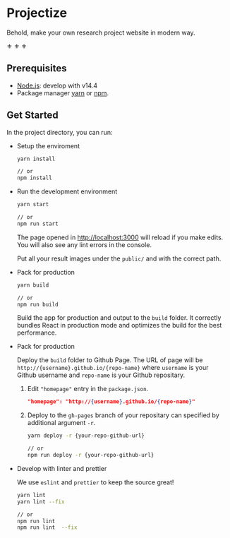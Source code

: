 # Projectize

Behold, make your own research project website in modern way.

:fleur_de_lis: :fleur_de_lis: :fleur_de_lis:

## Prerequisites

- [Node.js](https://nodejs.org/en/): develop with v14.4
- Package manager [yarn](https://yarnpkg.com/) or [npm](https://nodejs.org/en/).

## Get Started

In the project directory, you can run:

- Setup the enviroment

    ```bash
    yarn install

    // or
    npm install
    ```

- Run the development environment

    ```bash
    yarn start

    // or
    npm run start
    ```

    The page opened in [http://localhost:3000](http://localhost:3000) will reload if you make edits. You will also see any lint errors in the console.

    Put all your result images under the `public/` and with the correct path.

- Pack for production

    ```bash
    yarn build

    // or
    npm run build
    ```

    Build the app for production and output to the `build` folder.
    It correctly bundles React in production mode and optimizes the build for the best performance.

- Pack for production

    Deploy the `build` folder to Github Page. The URL of page will be `http://{username}.github.io/{repo-name}` where `username` is your Github username and `repo-name` is your Github repositary.

    1. Edit `"homepage"` entry in the `package.json`.

        ```json
        "homepage": "http://{username}.github.io/{repo-name}"
        ```

    1. Deploy to the `gh-pages` branch of your repositary can specified by additional argument `-r`.

        ```bash
        yarn deploy -r {your-repo-github-url}

        // or
        npm run deploy -r {your-repo-github-url}
        ```

- Develop with linter and prettier

    We use `eslint` and `prettier` to keep the source great!

    ```bash
    yarn lint
    yarn lint --fix

    // or
    npm run lint
    npm run lint  --fix
    ```
